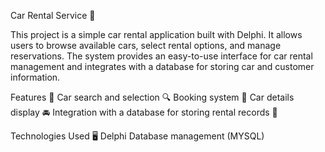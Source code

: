 Car Rental Service 🚗

This project is a simple car rental application built with Delphi. It allows users to browse available cars, select rental options, and manage reservations. The system provides an easy-to-use interface for car rental management and integrates with a database for storing car and customer information.

Features 🌟
Car search and selection 🔍
Booking system 📅
Car details display 🚘
Integration with a database for storing rental records 💾

Technologies Used 🖥️
Delphi
Database management (MYSQL)

